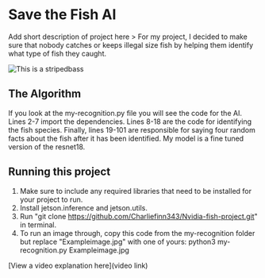 # Save the Fish AI

 Add short description of project here > 
 For my project, I decided to make sure that nobody catches or keeps illegal size fish by helping them identify what type of fish they caught.

![This is a stripedbass](https://imgur.com/lM5Whx9.jpg)

## The Algorithm

If you look at the my-recognition.py file you will see the code for the AI. Lines 2-7 import the dependencies. Lines 8-18 are the code for identifying the fish species. Finally, lines 19-101 are responsible for saying four random facts about the fish after it has been identified. My model is a fine tuned version of the resnet18.
## Running this project

1. Make sure to include any required libraries that need to be installed for your project to run.
2. Install jetson.inference and jetson.utils.
3. Run "git clone https://github.com/Charliefinn343/Nvidia-fish-project.git" in terminal.
4. To run an image through, copy this code from the my-recognition folder but replace "Exampleimage.jpg" with one of yours: python3 my-recognition.py Exampleimage.jpg

[View a video explanation here](video link)
